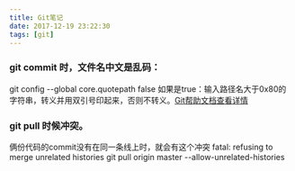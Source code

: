 ```yaml
---
title: Git笔记
date: 2017-12-19 23:22:30
tags: [git]
---
```

### git commit 时，文件名中文是乱码：
git config --global core.quotepath false 
如果是true：输入路径名大于0x80的字符串，转义并用双引号印起来，否则不转义。[Git帮助文档查看详情](https://www.git-scm.com/docs/git-config#git-config-corequotePath)

### git pull 时候冲突。
俩份代码的commit没有在同一条线上时，就会有这个冲突 fatal: refusing to merge unrelated histories
git pull origin master --allow-unrelated-histories